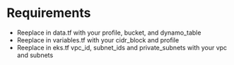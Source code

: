 # Requirements
- Reeplace in data.tf with your profile, bucket, and dynamo_table
- Reeplace in variables.tf with your cidr_block and profile
- Reeplace in eks.tf vpc_id, subnet_ids and private_subnets with your vpc and subnets